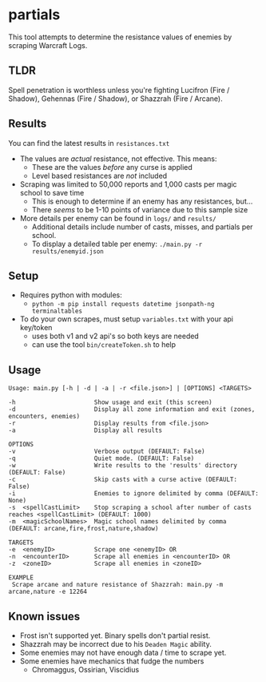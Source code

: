 # partials

This tool attempts to determine the resistance values of enemies by scraping Warcraft Logs.

## TLDR

Spell penetration is worthless unless you're fighting Lucifron (Fire / Shadow), Gehennas (Fire / Shadow), or Shazzrah (Fire / Arcane). 

## Results

You can find the latest results in `resistances.txt`

- The values are *actual* resistance, not effective. This means:
    - These are the values *before* any curse is applied
    - Level based resistances are *not* included
- Scraping was limited to 50,000 reports and 1,000 casts per magic school to save time
    - This is enough to determine if an enemy has any resistances, but...
    - There *seems* to be 1-10 points of variance due to this sample size
- More details per enemy can be found in `logs/` and `results/`
    - Additional details include number of casts, misses, and partials per school.
    - To display a detailed table per enemy: `./main.py -r results/enemyid.json`

## Setup

- Requires python with modules:
    - `python -m pip install requests datetime jsonpath-ng terminaltables`
- To do your own scrapes, must setup `variables.txt` with your api key/token
    - uses both v1 and v2 api's so both keys are needed
    - can use the tool `bin/createToken.sh` to help
    
## Usage

```
Usage: main.py [-h | -d | -a | -r <file.json>] | [OPTIONS] <TARGETS>

-h                      Show usage and exit (this screen)
-d                      Display all zone information and exit (zones, encounters, enemies)
-r                      Display results from <file.json>
-a                      Display all results

OPTIONS
-v                      Verbose output (DEFAULT: False)
-q                      Quiet mode. (DEFAULT: False)
-w                      Write results to the 'results' directory (DEFAULT: False)
-c                      Skip casts with a curse active (DEFAULT: False)
-i                      Enemies to ignore delimited by comma (DEFAULT: None)
-s  <spellCastLimit>    Stop scraping a school after number of casts reaches <spellCastLimit> (DEFAULT: 1000)
-m  <magicSchoolNames>  Magic school names delimited by comma (DEFAULT: arcane,fire,frost,nature,shadow)

TARGETS
-e  <enemyID>           Scrape one <enemyID> OR
-n  <encounterID>       Scrape all enemies in <encounterID> OR
-z  <zoneID>            Scrape all enemies in <zoneID>

EXAMPLE
 Scrape arcane and nature resistance of Shazzrah: main.py -m arcane,nature -e 12264
```

## Known issues 

- Frost isn't supported yet. Binary spells don't partial resist.
- Shazzrah may be incorrect due to his `Deaden Magic` ability.
- Some enemies may not have enough data / time to scrape yet.
- Some enemies have mechanics that fudge the numbers
    - Chromaggus, Ossirian, Viscidius
